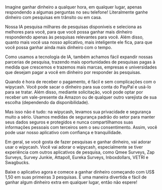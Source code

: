 Imagine ganhar dinheiro a qualquer hora, em qualquer lugar, apenas respondendo a algumas perguntas no seu telefone! Literalmente ganhe dinheiro com pesquisas em trânsito ou em casa.



Nossa IA pesquisa milhares de pesquisas disponíveis e seleciona as melhores para você, para que você possa ganhar mais dinheiro respondendo apenas às pesquisas relevantes para você. Além disso, quanto mais você usa nosso aplicativo, mais inteligente ele fica, para que você possa ganhar ainda mais dinheiro com o tempo.

Como usamos a tecnologia de IA, também achamos fácil expandir nossas parcerias de pesquisa, trazendo mais oportunidades de pesquisas pagas à medida que crescemos e trazemos mais marcas, empresas e universidades que desejam pagar a você em dinheiro por responder às pesquisas.

Quando é hora de receber o pagamento, é fácil e sem complicações com o wipycash. Você pode sacar o dinheiro para sua conta do PayPal e usá-lo para se tratar. Além disso, mediante solicitação, você pode optar por receber um vale-presente da Amazon ou de qualquer outro varejista de sua escolha (dependendo da disponibilidade).

Mas isso não é tudo: na wipycash, levamos sua privacidade e segurança muito a sério. Usamos medidas de segurança padrão do setor para manter seus dados seguros e protegidos e nunca compartilhamos suas informações pessoais com terceiros sem o seu consentimento. Assim, você pode usar nosso aplicativo com confiança e tranquilidade.

Em geral, se você gosta de fazer pesquisas e ganhar dinheiro, vai adorar usar o wipycash. Você vai adorar o wipycash, especialmente se tiver experiência com outros aplicativos de pesquisa, como Qmee Surveys, Zap Surveys, Survey Junkie, Attapoll, Eureka Surveys, Inboxdollars, VETRI e Swagbucks.

Baixe o aplicativo agora e comece a ganhar dinheiro começando com US$ 1,50 em suas primeiras 3 pesquisas. É uma maneira divertida e fácil de ganhar algum dinheiro extra em qualquer lugar, então não espere!
